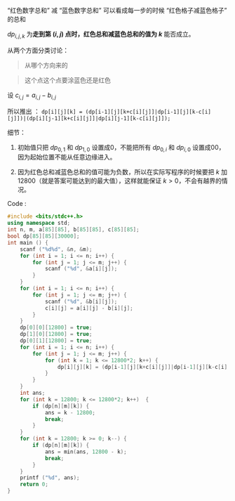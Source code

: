 “红色数字总和” 减 “蓝色数字总和” 可以看成每一步的时候 “红色格子减蓝色格子” 的总和

$dp_{i,j,k}$ 为**走到第 $(i,j)$ 点时，红色总和减蓝色总和的值为 $k$** 能否成立。

从两个方面分类讨论：

>从哪个方向来的 

>这个点这个点要涂蓝色还是红色

设 $c_{i,j}=a_{i,j}-b_{i,j}$

所以推出 ： `dp[i][j][k] = (dp[i-1][j][k+c[i][j]]|dp[i-1][j][k-c[i][j]])|(dp[i][j-1][k+c[i][j]]|dp[i][j-1][k-c[i][j]]);`

细节：

1. 初始值只把 $dp_{0,1}$ 和 $dp_{1,0}$ 设置成0，不能把所有 $dp_{0,i}$ 和   $dp_{i,0}$ 设置成00，因为起始位置不能从任意边缘进入。

2. 因为红色总和减蓝色总和的值可能为负数，所以在实际写程序的时候要把 $k$ 加 $12800$（就是答案可能达到的最大值），这样就能保证 $k>0$，不会有越界的情况。

Code :
```cpp
#include <bits/stdc++.h>
using namespace std;
int n, m, a[85][85], b[85][85], c[85][85];
bool dp[85][85][30000];
int main () {
	scanf ("%d%d", &n, &m);
	for (int i = 1; i <= n; i++) {
		for (int j = 1; j <= m; j++) {
			scanf ("%d", &a[i][j]);
		}
	}
	for (int i = 1; i <= n; i++) {
		for (int j = 1; j <= m; j++) {
			scanf ("%d", &b[i][j]);
			c[i][j] = a[i][j] - b[i][j];
		}
	}	
	dp[0][0][12800] = true;
	dp[1][0][12800] = true;
	dp[0][1][12800] = true;
	for (int i = 1; i <= n; i++) {
		for (int j = 1; j <= m; j++) {
			for (int k = 1; k <= 12800*2; k++) {
				dp[i][j][k] = (dp[i-1][j][k+c[i][j]]|dp[i-1][j][k-c[i][j]])|(dp[i][j-1][k+c[i][j]]|dp[i][j-1][k-c[i][j]]);
			}
		}
	}
	int ans;
	for (int k = 12800; k <= 12800*2; k++)	{
		if (dp[n][m][k]) {
			ans = k - 12800;
			break;
		}
	}
	for (int k = 12800; k >= 0; k--) {
		if (dp[n][m][k]) {
			ans = min(ans, 12800 - k);
			break;
		}
	}
	printf ("%d", ans);
	return 0;
}
```
